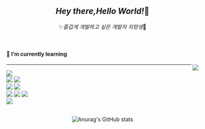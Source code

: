 <div align="center">

## <i>Hey there,Hello World!</i>👋
✨<i>즐겁게 개발하고 싶은 개발자 지망생</i>🐣
<br>
<br>
<br>



<div align="left"><h4> 🌱 I’m currently learning</h></div>

<td><img align="right" src="https://github-readme-stats.vercel.app/api/top-langs/?username=faith-choi&theme=gotham&exclude_repo=Computer-Science-Engineering&layout=compact&langs_count=10"/></td>

---

<div align="left">
<td>
<a><img src="https://img.shields.io/badge/Node.js-339933?style=flat-square&logo=Node.js&logoColor=white"/></a></td><br>  
<td>
<a><img src="https://img.shields.io/badge/JavsScript-F7DF1E?style=flat-square&logo=JavaScript&logoColor=white"/> <img src="https://img.shields.io/badge/TypeScript-3178C6?style=flat-square&logo=TypeScript&logoColor=white"/></a></td><br>
<td>
<a><img src="https://img.shields.io/badge/NestJS-E0234E?style=flat-square&logo=NestJS&logoColor=white"/> <img src="https://img.shields.io/badge/Express-000000?style=flat-square&logo=Express&logoColor=white"/></a></td><br>
<td>
<a><img src="https://img.shields.io/badge/MongoDB-47A248?style=flat-square&logo=MongoDB&logoColor=white"/> <img src="https://img.shields.io/badge/MySQL-4479A1?style=flat-square&logo=MySQL&logoColor=white"/> <img src="https://img.shields.io/badge/Docker-2496ED?style=flat-square&logo=Docker&logoColor=white"/></a></td><br>
<td>
<a><img src="https://img.shields.io/badge/Git-F05032?style=flat-square&logo=Git&logoColor=white"/></td>

<br>
</div>
<br>

![Anurag's GitHub stats](https://github-readme-stats.vercel.app/api?username=faith-choi&theme=gotham&show_icons=true)

</div>
